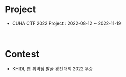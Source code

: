 # Project

- CUHA CTF 2022 Project : 2022-08-12 ~ 2022-11-19

<br>

# Contest

- KHIDI, 웹 취약점 발굴 경진대회 2022 우승
